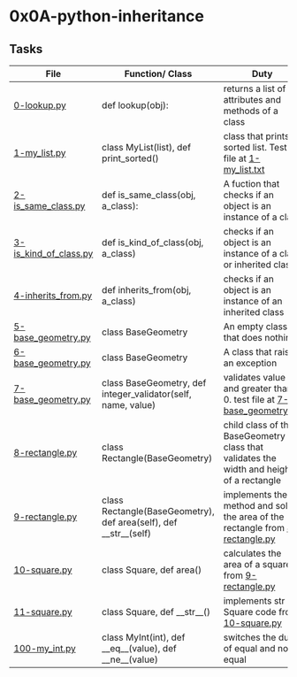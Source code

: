 # 0x0A-python-inheritance


## Tasks

| File | Function/ Class | Duty |
| ---- | --------------- | ---- |
| [0-lookup.py](0-lookup.py) | def lookup(obj): | returns a list of attributes and methods of a class |
| [1-my_list.py](1-my_list.py) | class MyList(list), def print_sorted() | class that prints a sorted list. Test file at [1-my_list.txt](1-my_list.txt) |
| [2-is_same_class.py](2-is_same_class.py) | def is_same_class(obj, a_class): | A fuction that checks if an object is an instance of a class |
| [3-is_kind_of_class.py](3-is_kind_of_class.py) | def is_kind_of_class(obj, a_class) | checks if an object is an instance of a class or inherited class |
| [4-inherits_from.py](4-inherits_from.py) | def inherits_from(obj, a_class) | checks if an object is an instance of an inherited class |
| [5-base_geometry.py](5-base_geometry.py) | class BaseGeometry | An empty class that does nothing |
| [6-base_geometry.py](6-base_geometry.py) | class BaseGeometry | A class that raises an exception |
| [7-base_geometry.py](7-base_geometry.py) | class BaseGeometry, def integer_validator(self, name, value) | validates value int and greater than 0. test file at [7-base_geometry.txt](7-base_geometry.txt) |
| [8-rectangle.py](8-rectangle.py) | class Rectangle(BaseGeometry) | child class of the BaseGeometry class that validates the width and height of a rectangle |
| [9-rectangle.py](9-rectangle.py) | class Rectangle(BaseGeometry), def area(self), def \_\_str\_\_(self) | implements the str method and solve the area of the rectangle from [8-rectangle.py](8-rectangle.py) |
| [10-square.py](10-square.py) | class Square, def area() | calculates the area of a square from [9-rectangle.py](9-rectangle.py) |
| [11-square.py](11-square.py) | class Square, def \_\_str\_\_() | implements str on Square code from [10-square.py](10-square.py) |
| [100-my_int.py](100-my_int.py) | class MyInt(int), def \_\_eq\_\_(value), def \_\_ne\_\_(value) | switches the duty of equal and not equal |